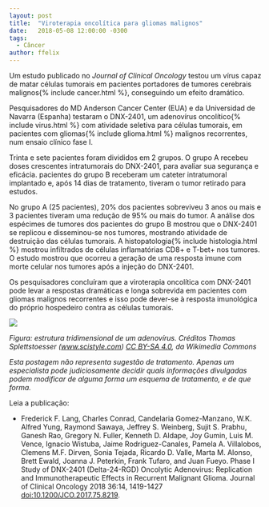 ```yaml
---
layout: post
title:  "Viroterapia oncolítica para gliomas malignos"
date:   2018-05-08 12:00:00 -0300
tags:
  - Câncer
author: ffelix
---
```


Um estudo publicado no _Journal of Clinical Oncology_ testou um vírus capaz de matar células tumorais em pacientes portadores de tumores cerebrais malignos{% include cancer.html %}, conseguindo um efeito dramático.
<!--more-->

Pesquisadores do MD Anderson Cancer Center (EUA) e da Universidad de Navarra (Espanha) testaram o DNX-2401, um adenovírus oncolítico{% include virus.html %} com atividade seletiva para células tumorais, em pacientes com gliomas{% include glioma.html %} malignos recorrentes, num ensaio clínico fase I.

Trinta e sete pacientes foram divididos em 2 grupos. O grupo A recebeu doses crescentes intratumorais do DNX-2401, para avaliar sua segurança e eficácia. pacientes do grupo B receberam um cateter intratumoral implantado e, após 14 dias de tratamento, tiveram o tumor retirado para estudos.

No grupo A (25 pacientes), 20% dos pacientes sobreviveu 3 anos ou mais e 3 pacientes tiveram uma redução de 95% ou mais do tumor. A análise dos espécimes de tumores dos pacientes do grupo B mostrou que o DNX-2401 se replicou e disseminou-se nos tumores, mostrando atividade de destruição das células tumorais. A histopatologia{% include histologia.html %} mostrou infiltrados de células inflamatórias CD8+ e T-bet+ nos tumores. O estudo mostrou que ocorreu a geração de uma resposta imune com morte celular nos tumores após a injeção do DNX-2401.

Os pesquisadores concluíram que a viroterapia oncolítica com DNX-2401 pode levar a respostas dramáticas e longa sobrevida em pacientes com gliomas malignos recorrentes e isso pode dever-se à resposta imunológica do próprio hospedeiro contra as células tumorais.

![](https://upload.wikimedia.org/wikipedia/commons/6/6a/Adenovirus_3D_schematic.png)

_Figura: estrutura tridimensional de um adenovírus. Créditos Thomas Splettstoesser (www.scistyle.com) [CC BY-SA 4.0](https://creativecommons.org/licenses/by-sa/4.0), da Wikimedia Commons_

_Esta postagem não representa sugestão de tratamento. Apenas um especialista pode judiciosamente decidir quais informações divulgadas podem modificar de alguma forma um esquema de tratamento, e de que forma._

Leia a publicação:
- Frederick F. Lang, Charles Conrad, Candelaria Gomez-Manzano, W.K. Alfred Yung, Raymond Sawaya, Jeffrey S. Weinberg, Sujit S. Prabhu, Ganesh Rao, Gregory N. Fuller, Kenneth D. Aldape, Joy Gumin, Luis M. Vence, Ignacio Wistuba, Jaime Rodriguez-Canales, Pamela A. Villalobos, Clemens M.F. Dirven, Sonia Tejada, Ricardo D. Valle, Marta M. Alonso, Brett Ewald, Joanna J. Peterkin, Frank Tufaro, and Juan Fueyo. Phase I Study of DNX-2401 (Delta-24-RGD) Oncolytic Adenovirus: Replication and Immunotherapeutic Effects in Recurrent Malignant Glioma. Journal of Clinical Oncology 2018 36:14, 1419-1427 [doi:10.1200/JCO.2017.75.8219](http://doi.org/10.1200/JCO.2017.75.8219).

